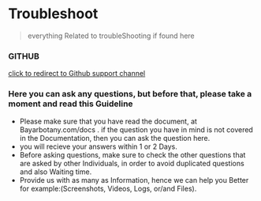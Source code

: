 # Troubleshoot
> everything Related to troubleShooting if found here

### GITHUB

[click to redirect to Github support channel](https://github.com/bayarbotany/b-react-theme-1-support)

### Here you can ask any questions, but before that, please take a moment and read this Guideline
- Please make sure that you have read the document, at Bayarbotany.com/docs . if the question you have in mind is not covered in the Documentation, then you can ask the question here.
- you will recieve your answers within 1 or 2 Days.
- Before asking questions, make sure to check the other questions that are asked by other Individuals, in order to avoid duplicated questions and also Waiting time.
- Provide us with as many as Information, hence we can help you Better for example:(Screenshots, Videos, Logs, or/and Files).